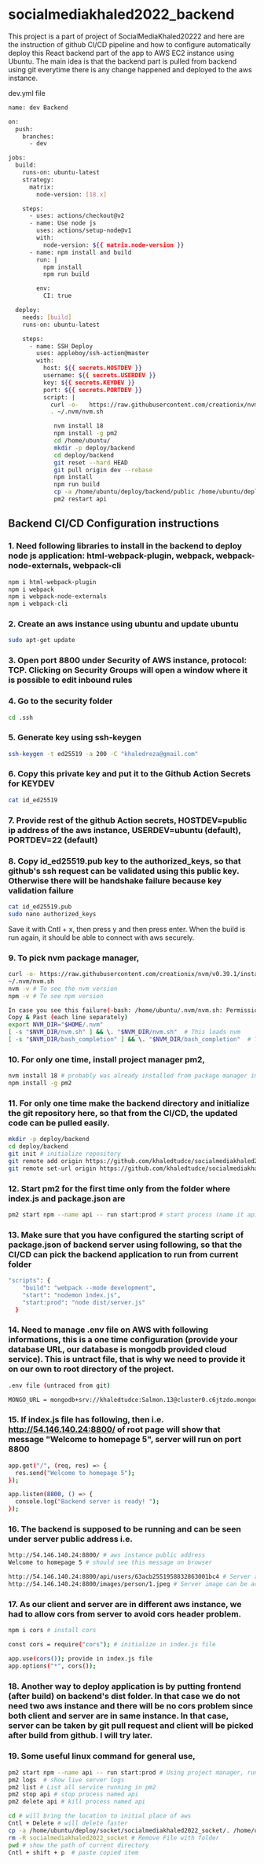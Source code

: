 # socialmediakhaled2022_backend

This project is a part of project of SocialMediaKhaled20222 and here are the instruction of github CI/CD pipeline and how to configure automatically deploy this React backend part of the app to AWS EC2 instance using Ubuntu. The main idea is that the backend part is pulled from backend using git everytime there is any change happened and deployed to the aws instance. 

dev.yml file
```sh
name: dev Backend

on:
  push:
    branches:
      - dev

jobs:
  build:
    runs-on: ubuntu-latest
    strategy:
      matrix:
        node-version: [18.x]

    steps:
      - uses: actions/checkout@v2
      - name: Use node js
        uses: actions/setup-node@v1
        with:
          node-version: ${{ matrix.node-version }}
      - name: npm install and build
        run: |
          npm install
          npm run build

        env:
          CI: true

  deploy:
    needs: [build]
    runs-on: ubuntu-latest

    steps:
      - name: SSH Deploy
        uses: appleboy/ssh-action@master
        with:
          host: ${{ secrets.HOSTDEV }}
          username: ${{ secrets.USERDEV }}
          key: ${{ secrets.KEYDEV }}
          port: ${{ secrets.PORTDEV }}
          script: |
            curl -o-   https://raw.githubusercontent.com/creationix/nvm/v0.39.1/install.sh | bash
            . ~/.nvm/nvm.sh

             nvm install 18
             npm install -g pm2
             cd /home/ubuntu/
             mkdir -p deploy/backend 
             cd deploy/backend
             git reset --hard HEAD
             git pull origin dev --rebase
             npm install
             npm run build
             cp -a /home/ubuntu/deploy/backend/public /home/ubuntu/deploy/backend/dist/
             pm2 restart api
```

## Backend CI/CD Configuration instructions

### 1. Need following libraries to install in the backend to deploy node js application: html-webpack-plugin, webpack, webpack-node-externals, webpack-cli
```sh
npm i html-webpack-plugin
npm i webpack
npm i webpack-node-externals
npm i webpack-cli
```

### 2. Create an aws instance using ubuntu and update ubuntu
```sh
sudo apt-get update
```

### 3. Open port 8800 under Security of AWS instance, protocol: TCP. Clicking on Security Groups will open a window where it is possible to edit inbound rules

### 4. Go to the security folder 
```sh
cd .ssh
```

### 5. Generate key using ssh-keygen
```sh
ssh-keygen -t ed25519 -a 200 -C "khaledreza@gmail.com" 
```

### 6. Copy this private key and put it to the Github Action Secrets for KEYDEV
```sh
cat id_ed25519
```

### 7. Provide rest of the github Action secrets, HOSTDEV=public ip address of the aws instance, USERDEV=ubuntu (default), PORTDEV=22 (default)

### 8. Copy id_ed25519.pub key to the authorized_keys, so that github's ssh request can be validated using this public key. Otherwise there will be handshake failure because key validation failure
```sh
cat id_ed25519.pub
sudo nano authorized_keys
```
Save it with Cntl + x, then press y and then press enter. When the build is run again, it should be able to connect with aws securely. 

### 9. To pick nvm package manager,
```sh
curl -o- https://raw.githubusercontent.com/creationix/nvm/v0.39.1/install.sh | bash
~/.nvm/nvm.sh
nvm -v # To see the nvm version
npm -v # To see npm version

In case you see this failure(-bash: /home/ubuntu/.nvm/nvm.sh: Permission denied) message, do following,
Copy & Past (each line separately)
export NVM_DIR="$HOME/.nvm"
[ -s "$NVM_DIR/nvm.sh" ] && \. "$NVM_DIR/nvm.sh"  # This loads nvm
[ -s "$NVM_DIR/bash_completion" ] && \. "$NVM_DIR/bash_completion"  # This loads nvm bash_completion
``` 

### 10. For only one time, install project manager pm2, 
```sh
nvm install 18 # probably was already installed from package manager installer
npm install -g pm2  
```

### 11. For only one time make the backend directory and initialize the git repository here, so that from the CI/CD, the updated code can be pulled easily. 
```sh
mkdir -p deploy/backend 
cd deploy/backend
git init # initialize repository
git remote add origin https://github.com/khaledtudce/socialmediakhaled2022_backend.git # add remote repository origin
git remote set-url origin https://github.com/khaledtudce/socialmediakhaled2022_backend.git # give access right
```

### 12. Start pm2 for the first time only from the folder where index.js and package.json are
```sh
pm2 start npm --name api -- run start:prod # start process (name it api) from current directory start:prod from package.json
```

### 13. Make sure that you have configured the starting script of package.json of backend server using following, so that the CI/CD can pick the backend application to run from current folder
```sh
"scripts": {
    "build": "webpack --mode development",
    "start": "nodemon index.js",
    "start:prod": "node dist/server.js"
  }
```

### 14. Need to manage .env file on AWS with following informations, this is a one time configuration (provide your database URL, our database is mongodb provided cloud service). This is untract file, that is why we need to provide it on our own to root directory of the project. 
```sh
.env file (untraced from git)

MONGO_URL = mongodb+srv://khaledtudce:Salmon.13@cluster0.c6jtzdo.mongodb.net/socialmediakhaled?retryWrites=true&w=majority
```

### 15. If index.js file has following, then i.e. http://54.146.140.24:8800/ of root page will show that message "Welcome to homepage 5", server will run on port 8800
```sh
app.get("/", (req, res) => {
  res.send("Welcome to homepage 5");
});

app.listen(8800, () => {
  console.log("Backend server is ready! ");
});
```

### 16. The backend is supposed to be running and can be seen under server public address i.e. 
```sh
http://54.146.140.24:8800/ # aws instance public address
Welcome to homepage 5 # should see this message on browser

http://54.146.140.24:8800/api/users/63acb2551958832863001bc4 # Server api can be accessed by this link
http://54.146.140.24:8800/images/person/1.jpeg # Server image can be accessed by this link
```

### 17. As our client and server are in different aws instance, we had to allow cors from server to avoid cors header problem.
```sh
npm i cors # install cors

const cors = require("cors"); # initialize in index.js file 

app.use(cors()); provide in index.js file 
app.options("*", cors());
```

### 18. Another way to deploy application is by putting frontend (after build) on backend's dist folder. In that case we do not need two aws instance and there will be no cors problem since both client and server are in same instance. In that case, server can be taken by git pull request and client will be picked after build from github. I will try later.

### 19. Some useful linux command for general use,

```sh
pm2 start npm --name api -- run start:prod # Using project manager, run process from the current folder described in start:prod and name it api
pm2 logs  # show live server logs
pm2 list # List all service running in pm2
pm2 stop api # stop process named api
pm2 delete api # kill process named api

cd # will bring the location to initial place of aws
Cntl + Delete # will delete faster
cp -a /home/ubuntu/deploy/socket/socialmediakhaled2022_socket/. /home/ubuntu/deploy/socket/ # Copy all files of a folder to another file
rm -R socialmediakhaled2022_socket # Remove File with folder 
pwd # show the path of current directory
Cntl + shift + p  # paste copied item
```
